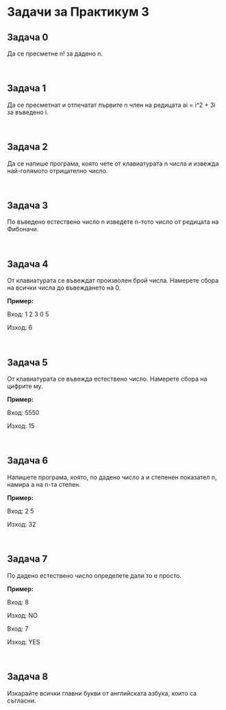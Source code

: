 <h1> Задачи за Практикум 3 </h1>

<h2> Задача 0 </h2>
<p> Да се пресметне n! за дадено n. </p></br>

<h2> Задача 1 </h2>
<p> Да се пресметнат и отпечатат първите n член на редицата ai = i^2 + 3i за въведено i.</p></br>

<h2> Задача 2 </h2>
<p>Да се напише програма, която чете от клавиатурата n числа и извежда най-голямото отрицателно число.</p></br>

<h2> Задача 3 </h2>
<p>По въведено естествено число n изведете n-тото число от редицата на Фибоначи.</p></br>

<h2> Задача 4 </h2>
<p>От клавиатурата се въвеждат произволен брой числа. Намерете сбора на всички числа до въвеждането на 0.

<strong>Пример:</strong>

Вход: 1 2 3 0 5

Изход: 6 </p></br>

<h2> Задача 5 </h2>
<p>От клавиатурата се въвежда естествено число. Намерете сбора на цифрите му.

<strong>Пример:</strong>

Вход: 5550

Изход: 15 </p></br>


<h2> Задача 6 </h2>
<p>Напишете програма, която, по дадено число а и степенен показател n, намира а нa n-та степен.

<strong>Пример:</strong>

Вход: 2 5

Изход: 32</p></br>


<h2> Задача 7 </h2>
<p>По дадено естествено число определете дали то е просто.

<strong>Пример:</strong>

Вход: 8

Изход: NO

Вход: 7

Изход: YES</p></br>

<h2> Задача 8 </h2>
<p>Изкарайте всички главни букви от английската азбука, които са съгласни. </p></br>
